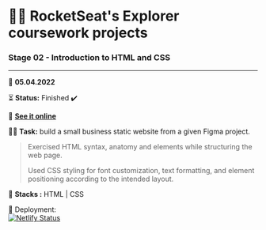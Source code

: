 # 👨‍🚀 RocketSeat's Explorer coursework projects

### Stage 02 - Introduction to HTML and CSS

---

      
📅 **05.04.2022**

⏳ **Status:** Finished ✔️

🔗 **[See it online](https://rs-explorer-project1-bpires.netlify.app/)**


👨‍💻 **Task:** build a small business static website from a given Figma project.

> Exercised HTML syntax, anatomy and elements while structuring the web page.
>
> Used CSS styling for font customization, text formatting, and element positioning according to the intended layout.

🌱 **Stacks :** HTML | CSS



🏁 Deployment:  
[![Netlify Status](https://api.netlify.com/api/v1/badges/1690f824-b792-4eb5-aa08-f306a6ada049/deploy-status)](https://app.netlify.com/sites/rs-explorer-project1-bpires/deploys)
